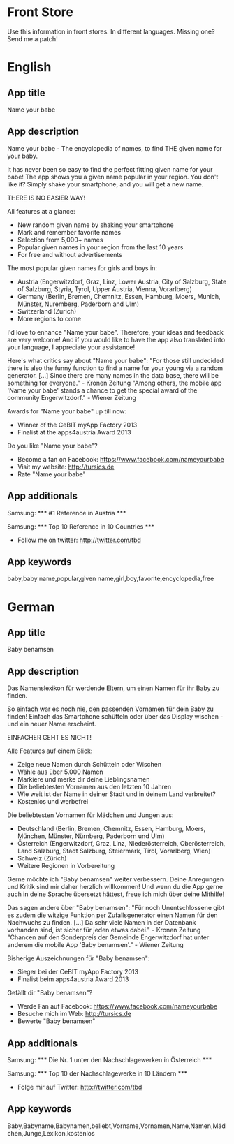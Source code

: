 ﻿Front Store
===========

Use this information in front stores. In different languages. Missing one? Send me a patch!

English
=======

App title
---------

Name your babe

App description
---------------

Name your babe - The encyclopedia of names, to find THE given name for your baby.

It has never been so easy to find the perfect fitting given name for your babe! The app shows you a given name popular in your region. You don't like it? Simply shake your smartphone, and you will get a new name.

THERE IS NO EASIER WAY!

All features at a glance:
- New random given name by shaking your smartphone
- Mark and remember favorite names
- Selection from 5,000+ names
- Popular given names in your region from the last 10 years
- For free and without advertisements

The most popular given names for girls and boys in:
- Austria (Engerwitzdorf, Graz, Linz, Lower Austria, City of Salzburg, State of Salzburg, Styria, Tyrol, Upper Austria, Vienna, Vorarlberg)
- Germany (Berlin, Bremen, Chemnitz, Essen, Hamburg, Moers, Munich, Münster, Nuremberg, Paderborn and Ulm)
- Switzerland (Zurich)
- More regions to come

I'd love to enhance "Name your babe". Therefore, your ideas and feedback are very welcome! And if you would like to have the app also translated into your language, I appreciate your assistance!

Here's what critics say about "Name your babe":
"For those still undecided there is also the funny function to find a name for your young via a random generator. [...] Since there are many names in the data base, there will be something for everyone." - Kronen Zeitung
"Among others, the mobile app 'Name your babe' stands a chance to get the special award of the community Engerwitzdorf." - Wiener Zeitung

Awards for "Name your babe" up till now:
- Winner of the CeBIT myApp Factory 2013
- Finalist at the apps4austria Award 2013


Do you like "Name your babe"?
- Become a fan on Facebook: https://www.facebook.com/nameyourbabe
- Visit my website: http://tursics.de
- Rate "Name your babe"

App additionals
---------------

Samsung: *** #1 Reference in Austria ***

Samsung: *** Top 10 Reference in 10 Countries ***

- Follow me on twitter: http://twitter.com/tbd

App keywords
------------

baby,baby name,popular,given name,girl,boy,favorite,encyclopedia,free


German
======

App title
---------

Baby benamsen

App description
---------------

Das Namenslexikon für werdende Eltern, um einen Namen für ihr Baby zu finden.

So einfach war es noch nie, den passenden Vornamen für dein Baby zu finden! Einfach das Smartphone schütteln oder über das Display wischen - und ein neuer Name erscheint.

EINFACHER GEHT ES NICHT!

Alle Features auf einem Blick:
- Zeige neue Namen durch Schütteln oder Wischen
- Wähle aus über 5.000 Namen
- Markiere und merke dir deine Lieblingsnamen
- Die beliebtesten Vornamen aus den letzten 10 Jahren
- Wie weit ist der Name in deiner Stadt und in deinem Land verbreitet?
- Kostenlos und werbefrei

Die beliebtesten Vornamen für Mädchen und Jungen aus:
- Deutschland (Berlin, Bremen, Chemnitz, Essen, Hamburg, Moers, München, Münster, Nürnberg, Paderborn und Ulm)
- Österreich (Engerwitzdorf, Graz, Linz, Niederösterreich, Oberösterreich, Land Salzburg, Stadt Salzburg, Steiermark, Tirol, Vorarlberg, Wien)
- Schweiz (Zürich)
- Weitere Regionen in Vorbereitung


Gerne möchte ich "Baby benamsen" weiter verbessern. Deine Anregungen und Kritik sind mir daher herzlich willkommen! Und wenn du die App gerne auch in deine Sprache übersetzt hättest, freue ich mich über deine Mithilfe!

Das sagen andere über "Baby benamsen":
"Für noch Unentschlossene gibt es zudem die witzige Funktion per Zufallsgenerator einen Namen für den Nachwuchs zu finden. [...] Da sehr viele Namen in der Datenbank vorhanden sind, ist sicher für jeden etwas dabei." - Kronen Zeitung
"Chancen auf den Sonderpreis der Gemeinde Engerwitzdorf hat unter anderem die mobile App 'Baby benamsen'." - Wiener Zeitung

Bisherige Auszeichnungen für "Baby benamsen":
- Sieger bei der CeBIT myApp Factory 2013
- Finalist beim apps4austria Award 2013

Gefällt dir "Baby benamsen"?
- Werde Fan auf Facebook: https://www.facebook.com/nameyourbabe
- Besuche mich im Web: http://tursics.de
- Bewerte "Baby benamsen"

App additionals
---------------

Samsung: *** Die Nr. 1 unter den Nachschlagewerken in Österreich ***

Samsung: *** Top 10 der Nachschlagewerke in 10 Ländern ***

- Folge mir auf Twitter: http://twitter.com/tbd

App keywords
------------

Baby,Babyname,Babynamen,beliebt,Vorname,Vornamen,Name,Namen,Mädchen,Junge,Lexikon,kostenlos
